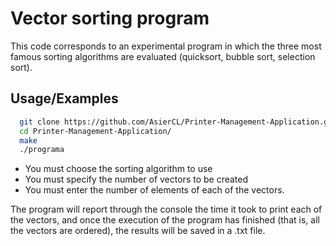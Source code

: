 
# Vector sorting program

This code corresponds to an experimental program in which the three most famous sorting algorithms are evaluated (quicksort, bubble sort, selection sort).



## Usage/Examples

```bash
  git clone https://github.com/AsierCL/Printer-Management-Application.git
  cd Printer-Management-Application/
  make
  ./programa
```

- You must choose the sorting algorithm to use
- You must specify the number of vectors to be created
- You must enter the number of elements of each of the vectors.

The program will report through the console the time it took to print each of the vectors, and once the execution of the program has finished (that is, all the vectors are ordered), the results will be saved in a .txt file.
